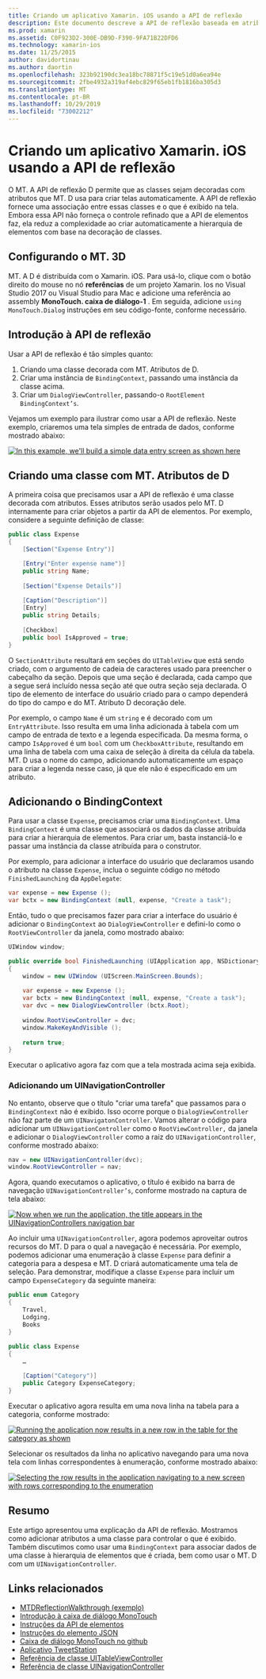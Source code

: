 ```yaml
---
title: Criando um aplicativo Xamarin. iOS usando a API de reflexão
description: Este documento descreve a API de reflexão baseada em atributo MonoTouch. dialog, que cria a interface do usuário com base em classes decoradas com atributos.
ms.prod: xamarin
ms.assetid: C0F923D2-300E-DB9D-F390-9FA71B22DFD6
ms.technology: xamarin-ios
ms.date: 11/25/2015
author: davidortinau
ms.author: daortin
ms.openlocfilehash: 323b92190dc3ea18bc78871f5c19e51d0a6ea94e
ms.sourcegitcommit: 2fbe4932a319af4ebc829f65eb1fb1816ba305d3
ms.translationtype: MT
ms.contentlocale: pt-BR
ms.lasthandoff: 10/29/2019
ms.locfileid: "73002212"
---
```

# <a name="creating-a-xamarinios-application-using-the-reflection-api"></a>Criando um aplicativo Xamarin. iOS usando a API de reflexão

O MT. A API de reflexão D permite que as classes sejam decoradas com atributos que MT. D usa para criar telas automaticamente. A API de reflexão fornece uma associação entre essas classes e o que é exibido na tela. Embora essa API não forneça o controle refinado que a API de elementos faz, ela reduz a complexidade ao criar automaticamente a hierarquia de elementos com base na decoração de classes.

## <a name="setting-up-mtd"></a>Configurando o MT. 3D

MT. A D é distribuída com o Xamarin. iOS. Para usá-lo, clique com o botão direito do mouse no nó **referências** de um projeto Xamarin. Ios no Visual Studio 2017 ou Visual Studio para Mac e adicione uma referência ao assembly **MonoTouch. caixa de diálogo-1** . Em seguida, adicione `using MonoTouch.Dialog` instruções em seu código-fonte, conforme necessário.

## <a name="getting-started-with-the-reflection-api"></a>Introdução à API de reflexão

Usar a API de reflexão é tão simples quanto:

1. Criando uma classe decorada com MT. Atributos de D.
1. Criar uma instância de `BindingContext`, passando uma instância da classe acima. 
1. Criar um `DialogViewController`, passando-o `RootElement` `BindingContext’s`. 

Vejamos um exemplo para ilustrar como usar a API de reflexão. Neste exemplo, criaremos uma tela simples de entrada de dados, conforme mostrado abaixo:

 [![](reflection-api-walkthrough-images/01-expense-entry.png "In this example, we'll build a simple data entry screen as shown here")](reflection-api-walkthrough-images/01-expense-entry.png#lightbox)

## <a name="creating-a-class-with-mtd-attributes"></a>Criando uma classe com MT. Atributos de D

A primeira coisa que precisamos usar a API de reflexão é uma classe decorada com atributos. Esses atributos serão usados pelo MT. D internamente para criar objetos a partir da API de elementos. Por exemplo, considere a seguinte definição de classe:

```csharp
public class Expense
{
    [Section("Expense Entry")]

    [Entry("Enter expense name")]
    public string Name;
        
    [Section("Expense Details")]
  
    [Caption("Description")]
    [Entry]
    public string Details;
        
    [Checkbox]
    public bool IsApproved = true;
}
```

O `SectionAttribute` resultará em seções do `UITableView` que está sendo criado, com o argumento de cadeia de caracteres usado para preencher o cabeçalho da seção. Depois que uma seção é declarada, cada campo que a segue será incluído nessa seção até que outra seção seja declarada.
O tipo de elemento de interface do usuário criado para o campo dependerá do tipo do campo e do MT. Atributo D decoração dele.

Por exemplo, o campo `Name` é um `string` e é decorado com um `EntryAttribute`. Isso resulta em uma linha adicionada à tabela com um campo de entrada de texto e a legenda especificada. Da mesma forma, o campo `IsApproved` é um `bool` com um `CheckboxAttribute`, resultando em uma linha de tabela com uma caixa de seleção à direita da célula da tabela. MT. D usa o nome do campo, adicionando automaticamente um espaço para criar a legenda nesse caso, já que ele não é especificado em um atributo.

## <a name="adding-the-bindingcontext"></a>Adicionando o BindingContext

Para usar a classe `Expense`, precisamos criar uma `BindingContext`. Uma `BindingContext` é uma classe que associará os dados da classe atribuída para criar a hierarquia de elementos. Para criar um, basta instanciá-lo e passar uma instância da classe atribuída para o construtor.

Por exemplo, para adicionar a interface do usuário que declaramos usando o atributo na classe `Expense`, inclua o seguinte código no método `FinishedLaunching` da `AppDelegate`:

```csharp
var expense = new Expense ();
var bctx = new BindingContext (null, expense, "Create a task");
```

Então, tudo o que precisamos fazer para criar a interface do usuário é adicionar o `BindingContext` ao `DialogViewController` e defini-lo como o `RootViewController` da janela, como mostrado abaixo:

```csharp
UIWindow window;

public override bool FinishedLaunching (UIApplication app, NSDictionary options)
{   
    window = new UIWindow (UIScreen.MainScreen.Bounds);
            
    var expense = new Expense ();
    var bctx = new BindingContext (null, expense, "Create a task");
    var dvc = new DialogViewController (bctx.Root);
            
    window.RootViewController = dvc;
    window.MakeKeyAndVisible ();
            
    return true;
}
```

Executar o aplicativo agora faz com que a tela mostrada acima seja exibida.

### <a name="adding-a-uinavigationcontroller"></a>Adicionando um UINavigationController

No entanto, observe que o título "criar uma tarefa" que passamos para o `BindingContext` não é exibido. Isso ocorre porque o `DialogViewController` não faz parte de um `UINavigatonController`. Vamos alterar o código para adicionar um `UINavigationController` como o `RootViewController,` da janela e adicionar o `DialogViewController` como a raiz do `UINavigationController`, conforme mostrado abaixo:

```csharp
nav = new UINavigationController(dvc);
window.RootViewController = nav;
```

Agora, quando executamos o aplicativo, o título é exibido na barra de navegação `UINavigationController’s`, conforme mostrado na captura de tela abaixo:

 [![](reflection-api-walkthrough-images/02-create-task.png "Now when we run the application, the title appears in the UINavigationControllers navigation bar")](reflection-api-walkthrough-images/02-create-task.png#lightbox)

Ao incluir uma `UINavigationController`, agora podemos aproveitar outros recursos do MT. D para o qual a navegação é necessária. Por exemplo, podemos adicionar uma enumeração à classe `Expense` para definir a categoria para a despesa e MT. D criará automaticamente uma tela de seleção. Para demonstrar, modifique a classe `Expense` para incluir um campo `ExpenseCategory` da seguinte maneira:

```csharp
public enum Category
{
    Travel,
    Lodging,
    Books
}
        
public class Expense
{
    …

    [Caption("Category")]
    public Category ExpenseCategory;
}
```

Executar o aplicativo agora resulta em uma nova linha na tabela para a categoria, conforme mostrado:

 [![](reflection-api-walkthrough-images/03-set-details.png "Running the application now results in a new row in the table for the category as shown")](reflection-api-walkthrough-images/03-set-details.png#lightbox)

Selecionar os resultados da linha no aplicativo navegando para uma nova tela com linhas correspondentes à enumeração, conforme mostrado abaixo:

 [![](reflection-api-walkthrough-images/04-set-category.png "Selecting the row results in the application navigating to a new screen with rows corresponding to the enumeration")](reflection-api-walkthrough-images/04-set-category.png#lightbox)

 <a name="Summary" />

## <a name="summary"></a>Resumo

Este artigo apresentou uma explicação da API de reflexão. Mostramos como adicionar atributos a uma classe para controlar o que é exibido. Também discutimos como usar uma `BindingContext` para associar dados de uma classe à hierarquia de elementos que é criada, bem como usar o MT. D com um `UINavigationController`.

## <a name="related-links"></a>Links relacionados

- [MTDReflectionWalkthrough (exemplo)](https://docs.microsoft.com/samples/xamarin/ios-samples/mtdreflectionwalkthrough)
- [Introdução à caixa de diálogo MonoTouch](~/ios/user-interface/monotouch.dialog/index.md)
- [Instruções da API de elementos](~/ios/user-interface/monotouch.dialog/elements-api-walkthrough.md)
- [Instruções do elemento JSON](~/ios/user-interface/monotouch.dialog/monotouch.dialog-json-markup.md)
- [Caixa de diálogo MonoTouch no github](https://github.com/migueldeicaza/MonoTouch.Dialog)
- [Aplicativo TweetStation](https://github.com/migueldeicaza/TweetStation)
- [Referência de classe UITableViewController](https://developer.apple.com/library/ios/#DOCUMENTATION/UIKit/Reference/UITableViewController_Class/Reference/Reference.html)
- [Referência de classe UINavigationController](https://developer.apple.com/library/ios/#documentation/UIKit/Reference/UINavigationController_Class/Reference/Reference.html)
